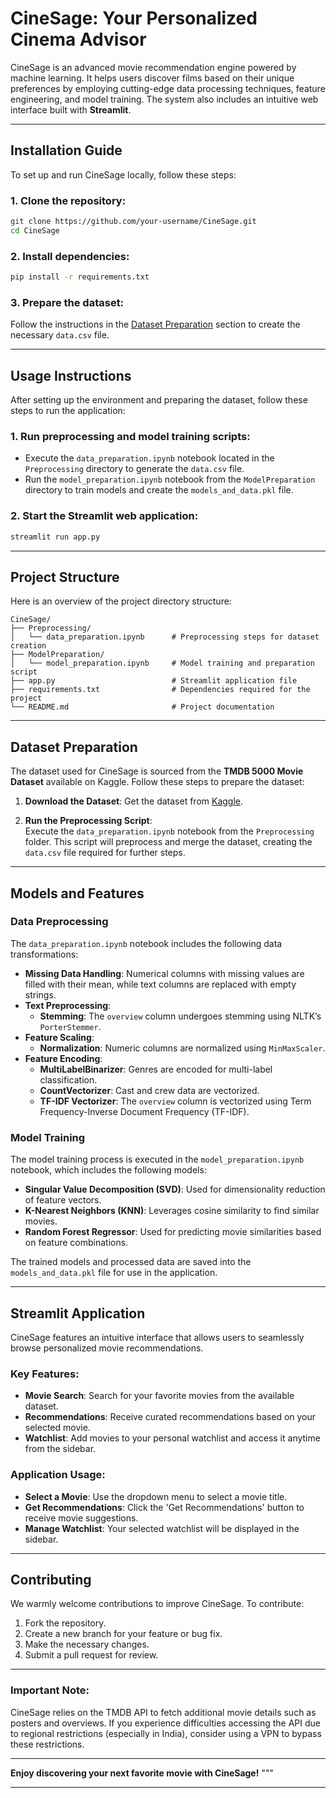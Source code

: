 
# **CineSage: Your Personalized Cinema Advisor**

CineSage is an advanced movie recommendation engine powered by machine learning. It helps users discover films based on their unique preferences by employing cutting-edge data processing techniques, feature engineering, and model training. The system also includes an intuitive web interface built with **Streamlit**.

---

## **Installation Guide**

To set up and run CineSage locally, follow these steps:

### 1. Clone the repository:

```bash
git clone https://github.com/your-username/CineSage.git
cd CineSage
```

### 2. Install dependencies:

```bash
pip install -r requirements.txt
```

### 3. Prepare the dataset:

Follow the instructions in the [Dataset Preparation](#dataset-preparation) section to create the necessary `data.csv` file.

---

## **Usage Instructions**

After setting up the environment and preparing the dataset, follow these steps to run the application:

### 1. Run preprocessing and model training scripts:

- Execute the `data_preparation.ipynb` notebook located in the `Preprocessing` directory to generate the `data.csv` file.
- Run the `model_preparation.ipynb` notebook from the `ModelPreparation` directory to train models and create the `models_and_data.pkl` file.

### 2. Start the Streamlit web application:

```bash
streamlit run app.py
```

---

## **Project Structure**

Here is an overview of the project directory structure:

```
CineSage/
├── Preprocessing/
│   └── data_preparation.ipynb      # Preprocessing steps for dataset creation
├── ModelPreparation/
│   └── model_preparation.ipynb     # Model training and preparation script
├── app.py                          # Streamlit application file
├── requirements.txt                # Dependencies required for the project
└── README.md                       # Project documentation
```

---

## **Dataset Preparation**

The dataset used for CineSage is sourced from the **TMDB 5000 Movie Dataset** available on Kaggle. Follow these steps to prepare the dataset:

1. **Download the Dataset**: Get the dataset from [Kaggle](https://www.kaggle.com/datasets/tmdb/tmdb-movie-metadata).

2. **Run the Preprocessing Script**:  
   Execute the `data_preparation.ipynb` notebook from the `Preprocessing` folder. This script will preprocess and merge the dataset, creating the `data.csv` file required for further steps.

---

## **Models and Features**

### Data Preprocessing

The `data_preparation.ipynb` notebook includes the following data transformations:

- **Missing Data Handling**: Numerical columns with missing values are filled with their mean, while text columns are replaced with empty strings.
- **Text Preprocessing**:
  - **Stemming**: The `overview` column undergoes stemming using NLTK’s `PorterStemmer`.
- **Feature Scaling**:
  - **Normalization**: Numeric columns are normalized using `MinMaxScaler`.
- **Feature Encoding**:
  - **MultiLabelBinarizer**: Genres are encoded for multi-label classification.
  - **CountVectorizer**: Cast and crew data are vectorized.
  - **TF-IDF Vectorizer**: The `overview` column is vectorized using Term Frequency-Inverse Document Frequency (TF-IDF).

### Model Training

The model training process is executed in the `model_preparation.ipynb` notebook, which includes the following models:

- **Singular Value Decomposition (SVD)**: Used for dimensionality reduction of feature vectors.
- **K-Nearest Neighbors (KNN)**: Leverages cosine similarity to find similar movies.
- **Random Forest Regressor**: Used for predicting movie similarities based on feature combinations.

The trained models and processed data are saved into the `models_and_data.pkl` file for use in the application.

---

## **Streamlit Application**

CineSage features an intuitive interface that allows users to seamlessly browse personalized movie recommendations.

### Key Features:

- **Movie Search**: Search for your favorite movies from the available dataset.
- **Recommendations**: Receive curated recommendations based on your selected movie.
- **Watchlist**: Add movies to your personal watchlist and access it anytime from the sidebar.

### Application Usage:

- **Select a Movie**: Use the dropdown menu to select a movie title.
- **Get Recommendations**: Click the 'Get Recommendations' button to receive movie suggestions.
- **Manage Watchlist**: Your selected watchlist will be displayed in the sidebar.

---

## **Contributing**

We warmly welcome contributions to improve CineSage. To contribute:

1. Fork the repository.
2. Create a new branch for your feature or bug fix.
3. Make the necessary changes.
4. Submit a pull request for review.

---

### **Important Note:**

CineSage relies on the TMDB API to fetch additional movie details such as posters and overviews. If you experience difficulties accessing the API due to regional restrictions (especially in India), consider using a VPN to bypass these restrictions.

---

**Enjoy discovering your next favorite movie with CineSage!**
"""

---

